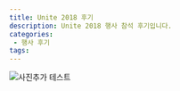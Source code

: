 ```yaml
---
title: Unite 2018 후기
description: Unite 2018 행사 참석 후기입니다.
categories:
 - 행사 후기
tags:
---
```


![사진추가 테스트](profile.jpg)
